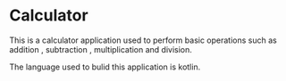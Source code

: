 # Calculator
This is a calculator application used to perform basic operations such as addition , subtraction , multiplication and division.

The language used to bulid this application is kotlin.
